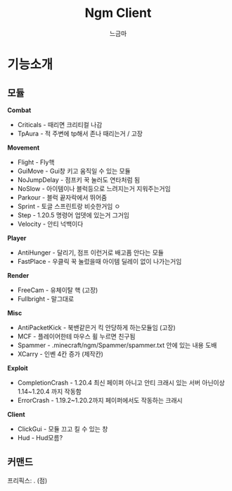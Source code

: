 
<div align="center">  

# Ngm Client
느금마

</div>


# 기능소개
## 모듈

**Combat**

- Criticals - 때리면 크리티컬 나감
- TpAura - 적 주변에 tp해서 존나 때리는거 / 고장

**Movement**
- Flight - Fly핵
- GuiMove - Gui창 키고 움직일 수 있는 모듈
- NoJumpDelay - 점프키 꾹 눌러도 연타처럼 됨
- NoSlow - 아이템이나 블럭등으로 느려지는거 지워주는거임
- Parkour - 블럭 끝자락에서 뛰어줌
- Sprint - 토글 스프린트랑 비슷한거임 ㅇ
- Step - 1.20.5 명령어 업뎃에 있는거 그거임
- Velocity - 안티 넉백이다

**Player**
- AntiHunger - 달리기, 점프 이런거로 배고픔 안다는 모듈
- FastPlace - 우클릭 꾹 눌렀을때 아이템 딜레이 없이 나가는거임

**Render**
- FreeCam - 유체이탈 핵 (고장)
- Fullbright - 말그대로

**Misc**
- AntiPacketKick - 북밴같은거 킥 안당하게 하는모듈임 (고장)
- MCF - 플레이어한테 마우스 휠 누르면 친구됨
- Spammer - .minecraft/ngm/Spammer/spammer.txt 안에 있는 내용 도배
- XCarry - 인벤 4칸 증가 (제작칸)

**Exploit**
- CompletionCrash - 1.20.4 최신 페이퍼 아니고 안티 크래시 있는 서버 아닌이상 1.14~1.20.4 까지 작동함
- ErrorCrash - 1.19.2~1.20.2까지 페이퍼에서도 작동하는 크래시

**Client**
- ClickGui - 모듈 끄고 킬 수 있는 창
- Hud - Hud모름?

## 커맨드
프리픽스: . (점)